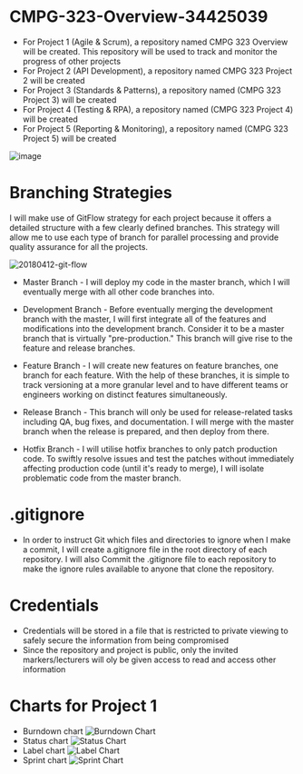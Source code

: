 # CMPG-323-Overview-34425039
* For Project 1 (Agile & Scrum),  a repository named CMPG 323 Overview will be created. This repository will be used to track and monitor the progress of other projects
* For Project 2 (API Development), a repository named CMPG 323 Project 2 will be created
* For Project 3 (Standards & Patterns), a repository named (CMPG 323 Project 3) will be created
* For Project 4 (Testing & RPA), a repository named (CMPG 323 Project 4) will be created
* For Project 5 (Reporting & Monitoring), a repository named (CMPG 323 Project 5) will be created

![image](https://user-images.githubusercontent.com/91734031/185284256-59617106-ee9e-47ad-af3b-f451665f3978.png)

# Branching Strategies
I will make use of GitFlow strategy for each project because it offers a detailed structure with a few clearly defined branches. 
This strategy will allow me to use each type of branch for parallel processing and provide quality assurance for all the projects.

![20180412-git-flow](https://user-images.githubusercontent.com/91734031/185289019-a240ffb3-9802-4b65-b713-dae948b60e9f.png)

* Master Branch - I will deploy my code in the master branch, which I will eventually merge with all other code branches into.

* Development Branch - Before eventually merging the development branch with the master, I will first integrate all of the features and modifications into the development branch. Consider it to be a master branch that is virtually "pre-production." This branch will give rise to the feature and release branches.

* Feature Branch - I will create new features on feature branches, one branch for each feature. With the help of these branches, it is simple to track versioning at a more granular level and to have different teams or engineers working on distinct features simultaneously.

* Release Branch - This branch will only be used for release-related tasks including QA, bug fixes, and documentation. I will merge with the master branch when the release is prepared, and then deploy from there.

* Hotfix Branch - I will utilise hotfix branches to only patch production code. To swiftly resolve issues and test the patches without immediately affecting production code (until it's ready to merge), I will isolate problematic code from the master branch.

# .gitignore
* In order to instruct Git which files and directories to ignore when I make a commit, I will create a.gitignore file in the root directory of each repository. I will also Commit the .gitignore file to each repository to make the ignore rules available to anyone that clone the repository.

# Credentials
* Credentials will be stored in a file that is restricted to private viewing to safely secure the information from being compromised
* Since the repository and project is public, only the invited markers/lecturers will oly be given access to read and access other information 

# Charts for Project 1

* Burndown chart
![Burndown Chart](https://user-images.githubusercontent.com/91734031/187913326-75fdfaf1-0875-4116-ba77-09f5c59e601a.png)
* Status chart
![Status Chart](https://user-images.githubusercontent.com/91734031/187913527-0c7daa63-2322-4111-92fc-259ed8e48b2f.png)
* Label chart
![Label Chart](https://user-images.githubusercontent.com/91734031/187913602-fa34c2ec-0c62-4def-9e19-93a09343b91f.png)
* Sprint chart
![Sprint Chart](https://user-images.githubusercontent.com/91734031/187913664-c27d6d91-f5e5-4191-8e37-87b71bd33cf9.png)



